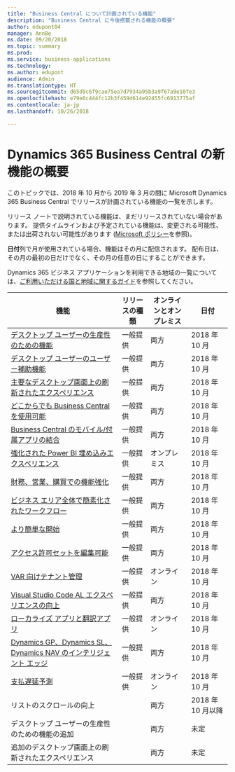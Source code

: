 ```yaml
---
title: "Business Central について計画されている機能"
description: "Business Central に今後搭載される機能の概要"
author: edupont04
manager: AnnBe
ms.date: 09/20/2018
ms.topic: summary
ms.prod: 
ms.service: business-applications
ms.technology: 
ms.author: edupont
audience: Admin
ms.translationtype: HT
ms.sourcegitcommit: d65d9c6f9cae75ea7d7934a95b3a9f67a9e10fe3
ms.openlocfilehash: e79e0c444fc12b3f459d614e92455fc6913775af
ms.contentlocale: ja-jp
ms.lasthandoff: 10/26/2018

---
```

# <a name="summary-of-whats-new-in-dynamics-365-business-central"></a>Dynamics 365 Business Central の新機能の概要

このトピックでは、2018 年 10 月から 2019 年 3 月の間に Microsoft Dynamics 365 Business Central でリリースが計画されている機能の一覧を示します。

リリース ノートで説明されている機能は、まだリリースされていない場合があります。 提供タイムラインおよび予定されている機能は、変更される可能性、または出荷されない可能性があります ([Microsoft ポリシー](https://go.microsoft.com/fwlink/p/?linkid=2007332)を参照)。

**日付**列で月が使用されている場合、機能はその月に配信されます。 配布日は、その月の最初の日だけでなく、その月の任意の日にすることができます。

Dynamics 365 ビジネス アプリケーションを利用できる地域の一覧については、[ご利用いただける国と地域に関するガイド](https://aka.ms/dynamics_365_international_availability_deck)を参照してください。


| 機能 | リリースの種類 | オンラインとオンプレミス |日付 |
|------------|----------|--------|--------|
| [デスクトップ ユーザーの生産性のための機能](high-productivity-user-experience.md) | 一般提供 | 両方 |2018 年 10 月  |
| [デスクトップ ユーザーのユーザー補助機能](/business-applications-release-notes/october18/dynamics365-business-central/high-productivity-user-experience#accessibility) |  一般提供 | 両方   |2018 年 10 月  |
| [主要なデスクトップ画面上の刷新されたエクスペリエンス](/business-applications-release-notes/october18/dynamics365-business-central/high-productivity-user-experience#refreshed-desktop-experience) |  一般提供 | 両方 | 2018 年 10 月  |
| [どこからでも Business Central を使用可能](business-central-everywhere.md)|  一般提供  | 両方 |2018 年 10 月  |
| [Business Central のモバイル/付属アプリの結合](/business-applications-release-notes/october18/dynamics365-business-central/high-productivity-user-experience#access-from-anywhere) |  一般提供 | 両方 |2018 年 10 月    |
| [強化された Power BI 埋め込みエクスペリエンス](enhanced-power-bi-embed-experience.md)  | 一般提供    | オンプレミス |2018 年 10 月   |
| [財務、営業、購買での機能強化](finance-sales-purchases-enhancements.md)  | 一般提供    | 両方 |2018 年 10 月   |
| [ビジネス エリア全体で簡素化されたワークフロー](simpler-workflows-across-business-areas.md)| 一般提供    | 両方 |2018 年 10 月   |
| [より簡単な開始](easier-to-get-started.md)| 一般提供    | 両方 |2018 年 10 月   |
| [アクセス許可セットを編集可能](editablepermissionsets.md)| 一般提供    | 両方 |2018 年 10 月   |
[VAR 向けテナント管理](var-tenant-administration.md)  | 一般提供    | オンライン     |2018 年 10 月   |
| [Visual Studio Code AL エクスペリエンスの向上](visual-studio-code-improvements.md)  | 一般提供    |両方|2018 年 10 月   |
| [ローカライズ アプリと翻訳アプリ](localization.md)      |  一般提供  | オンライン |2018 年 10 月   |
| [Dynamics GP、Dynamics SL、Dynamics NAV のインテリジェント エッジ](dynamics-intelligent-edge.md)   | 一般提供  |   両方    |2018 年 10 月|
| [支払遅延予測](late-payment-prediction.md)   | 一般提供  |   オンライン    |2018 年 10 月|
| リストのスクロールの向上 |  | 両方 | 2018 年 10 月以降 |
| デスクトップ ユーザーの生産性のための機能の追加 |     | 両方 |未定 |
| 追加のデスクトップ画面上の刷新されたエクスペリエンス |     | 両方 |未定 |


